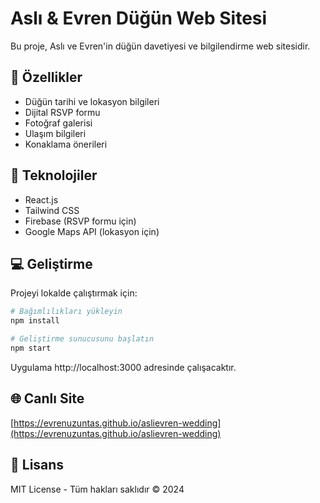 # Aslı & Evren Düğün Web Sitesi

Bu proje, Aslı ve Evren'in düğün davetiyesi ve bilgilendirme web sitesidir.

## 🌟 Özellikler

- Düğün tarihi ve lokasyon bilgileri
- Dijital RSVP formu
- Fotoğraf galerisi
- Ulaşım bilgileri
- Konaklama önerileri

## 🚀 Teknolojiler

- React.js
- Tailwind CSS
- Firebase (RSVP formu için)
- Google Maps API (lokasyon için)

## 💻 Geliştirme

Projeyi lokalde çalıştırmak için:

```bash
# Bağımlılıkları yükleyin
npm install

# Geliştirme sunucusunu başlatın
npm start
```

Uygulama http://localhost:3000 adresinde çalışacaktır.

## 🌐 Canlı Site

[https://evrenuzuntas.github.io/aslievren-wedding](https://evrenuzuntas.github.io/aslievren-wedding)

## 📝 Lisans

MIT License - Tüm hakları saklıdır © 2024
